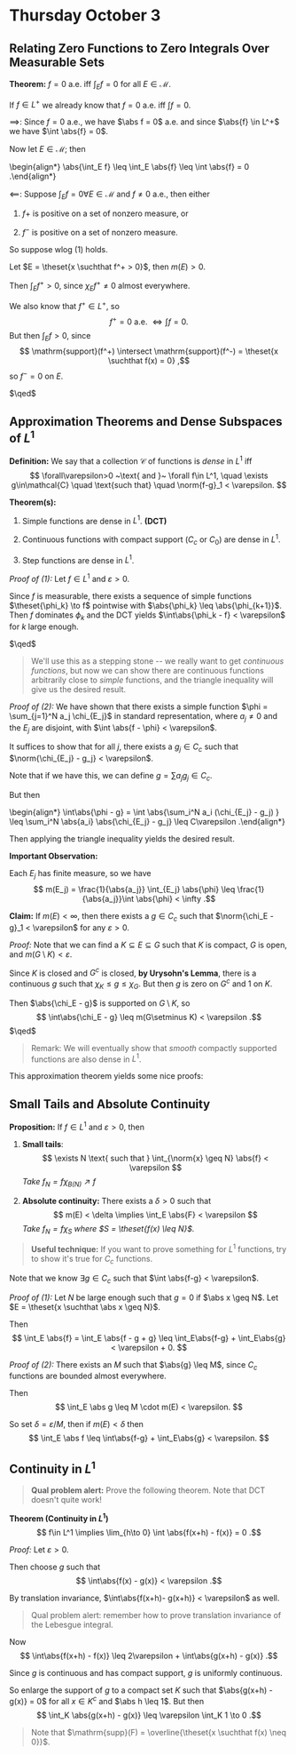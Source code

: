 # Thursday October 3

## Relating Zero Functions to Zero Integrals Over Measurable Sets
**Theorem:**
$f = 0$ a.e. iff $\int_E f = 0$ for all $E\in\mathcal{M}$.

If $f \in L^+$ we already know that $f=0$ a.e. iff $\int f = 0$.

$\implies$: 
Since $f = 0$ a.e., we have $\abs f = 0$ a.e. and since $\abs{f} \in L^+$ we have $\int \abs{f} = 0$.

Now let $E \in \mathcal{M}$; then

\begin{align*}
\abs{\int_E f} \leq \int_E \abs{f} \leq \int \abs{f} = 0
.\end{align*}

$\impliedby$:
Suppose $\int_E f = 0 \forall E \in \mathcal{M}$ and $f\neq 0$ a.e., then either

1. $f+$ is positive on a set of nonzero measure, or

2. $f^-$ is positive on a set of nonzero measure.

So suppose wlog (1) holds.

Let $E = \theset{x \suchthat f^+ > 0}$, then $m(E) > 0$.

Then $\int_E f^+ > 0$, since $\chi_E f^+ \neq 0$ almost everywhere.

We also know that $f^+ \in L^+$, so 
$$
f^+ = 0 \text{ a.e. } \iff \int f = 0
.$$
But then $\int _E f > 0$, since 
$$
\mathrm{support}(f^+) \intersect \mathrm{support}(f^-) = \theset{x \suchthat f(x) = 0}
,$$ 
so $f^- = 0$ on $E$. 

$\qed$

## Approximation Theorems and Dense Subspaces of $L^1$

**Definition:**
We say that a collection $\mathcal{C}$ of functions is *dense* in $L^1$ iff
$$
\forall\varepsilon>0 ~\text{ and }~ \forall f\in L^1,
\quad \exists g\in\mathcal{C} 
\quad \text{such that} \quad \norm{f-g}_1 < \varepsilon.
$$

**Theorem(s):**

1. Simple functions are dense in $L^1$. **(DCT)**

2. Continuous functions with compact support ($C_c$ or $C_0$) are dense in $L^1$.

3. Step functions are dense in $L^1$.

*Proof of (1):*
Let $f\in L^1$ and $\varepsilon > 0$.

Since $f$ is measurable, there exists a sequence of simple functions $\theset{\phi_k} \to f$ pointwise with $\abs{\phi_k} \leq \abs{\phi_{k+1}}$.
Then $f$ dominates $\phi_k$ and the DCT yields $\int\abs{\phi_k - f} < \varepsilon$ for $k$ large enough.

$\qed$

> We'll use this as a stepping stone -- we really want to get *continuous functions*, but now we can show there are continuous functions arbitrarily close to *simple* functions, and the triangle inequality will give us the desired result.

*Proof of (2):*
We have shown that there exists a simple function $\phi = \sum_{j=1}^N a_j \chi_{E_j}$ in standard representation, where $a_j \neq 0$ and the $E_j$ are disjoint, with $\int \abs{f - \phi} < \varepsilon$.

It suffices to show that for all $j$, there exists a $g_j \in C_c$ such that $\norm{\chi_{E_j} - g_j} < \varepsilon$.

Note that if we have this, we can define $g = \sum a_j g_j \in C_c$. 

But then

\begin{align*}
\int\abs{\phi - g} = \int \abs{\sum_i^N a_i (\chi_{E_j} - g_j) } \leq \sum_i^N \abs{a_i} \abs{\chi_{E_j} - g_j} \leq C\varepsilon
.\end{align*}


Then applying the triangle inequality yields the desired result.

**Important Observation:**

Each $E_j$ has finite measure, so we have 
$$
m(E_j) = \frac{1}{\abs{a_j}} \int_{E_j} \abs{\phi} \leq \frac{1}{\abs{a_j}}\int \abs{\phi} < \infty
.$$

**Claim:**
If $m(E) < \infty$, then there exists a $g\in C_c$ such that $\norm{\chi_E - g}_1 < \varepsilon$ for any $\varepsilon > 0$.

*Proof:*
Note that we can find a $K \subseteq E \subseteq G$ such that $K$ is compact, $G$ is open, and $m(G\setminus K) < \varepsilon$.

Since $K$ is closed and $G^c$ is closed, **by Urysohn's Lemma**, there is a continuous $g$ such that $\chi_K \leq g \leq \chi_G$.
But then $g$ is zero on $G^c$ and 1 on $K$.

Then $\abs{\chi_E - g}$ is supported on $G\setminus K$, so 
$$
\int\abs{\chi_E - g} \leq m(G\setminus K) < \varepsilon
.$$ 
$\qed$

> Remark: We will eventually show that *smooth* compactly supported functions are also dense in $L^1$.

This approximation theorem yields some nice proofs:

## Small Tails and Absolute Continuity

**Proposition:**
If $f\in L^1$ and $\varepsilon > 0$, then 

1. **Small tails**: 
$$
\exists N \text{ such that } \int_{\norm{x} \geq N} \abs{f} < \varepsilon
$$ 
  *Take $f_N = f\chi_{B(N)} \nearrow f$*

2. **Absolute continuity:** 
There exists a $\delta > 0$ such that 
$$
m(E) < \delta \implies \int_E \abs{F} < \varepsilon
$$ 
  *Take $f_N = f\chi_S$ where $S = \theset{f(x) \leq N}$.*

> **Useful technique:** If you want to prove something for $L^1$ functions, try to show it's true for $C_c$ functions.

Note that we know $\exists g\in C_c$ such that $\int \abs{f-g} < \varepsilon$.

*Proof of (1):*
Let $N$ be large enough such that $g=0$ if $\abs x \geq N$.
Let $E = \theset{x \suchthat \abs x \geq N}$.

Then
$$
\int_E \abs{f} = \int_E \abs{f - g + g} \leq \int_E\abs{f-g} + \int_E\abs{g} < \varepsilon  + 0.
$$

*Proof of (2):*
There exists an $M$ such that $\abs{g} \leq M$, since $C_c$ functions are bounded almost everywhere.

Then 
$$
\int_E \abs g \leq M \cdot m(E) < \varepsilon.
$$

So set $\delta = \varepsilon/M$, then if $m(E) < \delta$ then
$$
\int_E \abs f \leq \int\abs{f-g} + \int_E\abs{g} < \varepsilon.
$$

## Continuity in $L^1$

> **Qual problem alert:** Prove the following theorem. 
Note that DCT doesn't quite work!

**Theorem (Continuity in $L^1$)**
$$
f\in L^1 \implies \lim_{h\to 0} \int \abs{f(x+h) - f(x)} = 0
.$$

*Proof:*
Let $\varepsilon > 0$. 

Then choose $g$ such that 
$$
\int\abs{f(x) - g(x)} < \varepsilon
.$$

By translation invariance, $\int\abs{f(x+h)- g(x+h)} < \varepsilon$ as well.

> Qual problem alert: remember how to prove translation invariance of the Lebesgue integral.

Now 
$$
\int\abs{f(x+h) - f(x)} \leq 2\varepsilon + \int\abs{g(x+h) - g(x)}
.$$

Since $g$ is continuous and has compact support, $g$ is uniformly continuous.

So enlarge the support of $g$ to a compact set $K$ such that $\abs{g(x+h) - g(x)} = 0$ for all $x\in K^c$ and $\abs h \leq 1$.
But then 
$$
\int_K \abs{g(x+h) - g(x)} \leq \varepsilon \int_K 1 \to 0
.$$

> Note that $\mathrm{supp}(F) = \overline{\theset{x \suchthat f(x) \neq 0}}$.
